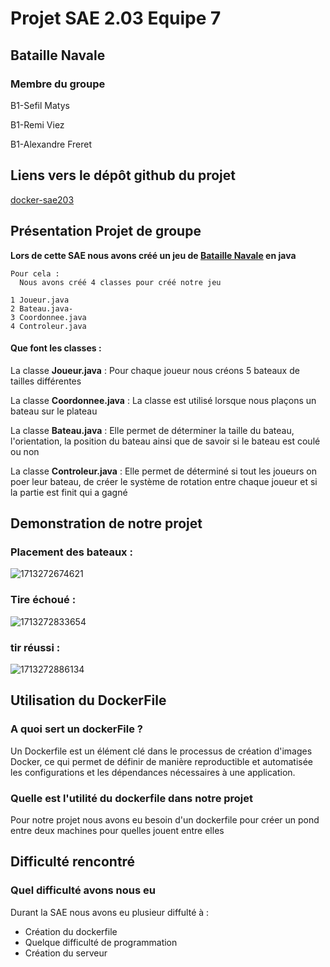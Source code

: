 # Projet SAE 2.03 Equipe 7

## Bataille Navale

### **Membre du groupe**

B1-Sefil Matys

B1-Remi Viez

B1-Alexandre Freret

## Liens vers le dépôt github du projet

[docker-sae203](https://github.com/Matematis/docker-sae203)

## Présentation Projet de groupe

**Lors de cette SAE nous avons créé un jeu de [Bataille Navale](https://fr.wikipedia.org/wiki/Bataille_navale_(jeu)) en java**

```
Pour cela : 
  Nous avons créé 4 classes pour créé notre jeu 

1 Joueur.java
2 Bateau.java-
3 Coordonnee.java
4 Controleur.java
```

#### **Que font les classes :**

La classe **Joueur.java** : Pour chaque joueur nous créons 5 bateaux de tailles différentes

La classe **Coordonnee.java** : La classe est utilisé lorsque nous plaçons un bateau sur le plateau

La classe **Bateau.java** : Elle permet de déterminer la taille du bateau, l'orientation, la position du bateau ainsi que de savoir si le bateau est coulé ou non

La classe **Controleur.java** : Elle permet de déterminé si tout les joueurs on poer leur bateau, de créer le système de rotation entre chaque joueur et si la partie est finit qui a gagné

## **Demonstration de notre projet**

### Placement des bateaux :

![1713272674621](images/Index/1713272674621.png)

### Tire échoué :

![1713272833654](images/Index/1713272833654.png)

### tir réussi :

![1713272886134](images/Index/1713272886134.png)

## **Utilisation du DockerFile**

### A quoi sert un dockerFile ?

Un Dockerfile est un élément clé dans le processus de création d'images  Docker, ce qui permet de définir de manière reproductible et automatisée  les configurations et les dépendances nécessaires à une application.

### Quelle est l'utilité du dockerfile dans notre projet

Pour notre projet nous avons eu besoin d'un dockerfile pour créer un pond entre deux machines pour quelles jouent entre elles

## **Difficulté rencontré**

### Quel difficulté avons nous eu

Durant la SAE nous avons eu plusieur diffulté à :

* Création du dockerfile
* Quelque difficulté de programmation
* Création du serveur

